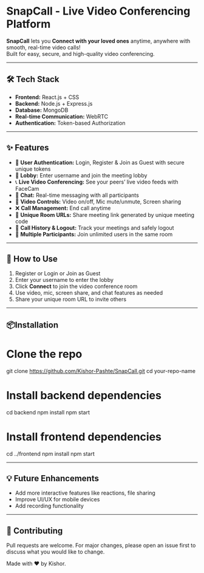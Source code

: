 # SnapCall - Live Video Conferencing Platform

**SnapCall** lets you **Connect with your loved ones** anytime, anywhere with smooth, real-time video calls!  
Built for easy, secure, and high-quality video conferencing.

---

## 🛠️ Tech Stack  
- **Frontend:** React.js + CSS  
- **Backend:** Node.js + Express.js  
- **Database:** MongoDB  
- **Real-time Communication:** WebRTC  
- **Authentication:** Token-based Authorization

---

## ✨ Features  
- 🔐 **User Authentication:** Login, Register & Join as Guest with secure unique tokens  
- 👥 **Lobby:** Enter username and join the meeting lobby  
- 📞 **Live Video Conferencing:** See your peers’ live video feeds with FaceCam  
- 💬 **Chat:** Real-time messaging with all participants  
- 🎥 **Video Controls:** Video on/off, Mic mute/unmute, Screen sharing  
- ❌ **Call Management:** End call anytime  
- 🔗 **Unique Room URLs:** Share meeting link generated by unique meeting code  
- 📜 **Call History & Logout:** Track your meetings and safely logout  
- 👥 **Multiple Participants:** Join unlimited users in the same room  

---

## 🚀 How to Use  
1. Register or Login or Join as Guest  
2. Enter your username to enter the lobby  
3. Click **Connect** to join the video conference room  
4. Use video, mic, screen share, and chat features as needed  
5. Share your unique room URL to invite others  

---
## 📦Installation  
# Clone the repo
git clone https://github.com/Kishor-Pashte/SnapCall.git
cd your-repo-name

# Install backend dependencies
cd backend
npm install
npm start

# Install frontend dependencies
cd ../frontend
npm install
npm start


---

## 💡 Future Enhancements  
- Add more interactive features like reactions, file sharing  
- Improve UI/UX for mobile devices  
- Add recording functionality

---

## 🤝 Contributing
Pull requests are welcome.
For major changes, please open an issue first to discuss what you would like to change.



Made with ❤️ by Kishor.

